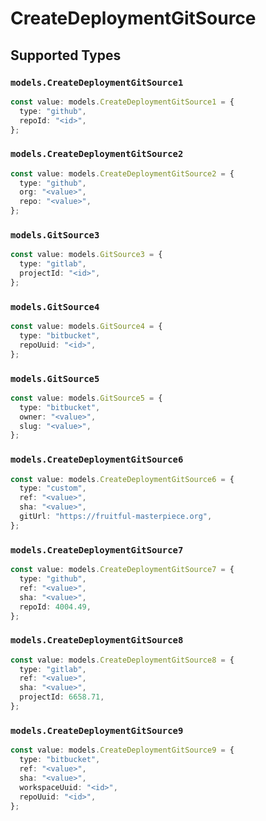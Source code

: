 # CreateDeploymentGitSource


## Supported Types

### `models.CreateDeploymentGitSource1`

```typescript
const value: models.CreateDeploymentGitSource1 = {
  type: "github",
  repoId: "<id>",
};
```

### `models.CreateDeploymentGitSource2`

```typescript
const value: models.CreateDeploymentGitSource2 = {
  type: "github",
  org: "<value>",
  repo: "<value>",
};
```

### `models.GitSource3`

```typescript
const value: models.GitSource3 = {
  type: "gitlab",
  projectId: "<id>",
};
```

### `models.GitSource4`

```typescript
const value: models.GitSource4 = {
  type: "bitbucket",
  repoUuid: "<id>",
};
```

### `models.GitSource5`

```typescript
const value: models.GitSource5 = {
  type: "bitbucket",
  owner: "<value>",
  slug: "<value>",
};
```

### `models.CreateDeploymentGitSource6`

```typescript
const value: models.CreateDeploymentGitSource6 = {
  type: "custom",
  ref: "<value>",
  sha: "<value>",
  gitUrl: "https://fruitful-masterpiece.org",
};
```

### `models.CreateDeploymentGitSource7`

```typescript
const value: models.CreateDeploymentGitSource7 = {
  type: "github",
  ref: "<value>",
  sha: "<value>",
  repoId: 4004.49,
};
```

### `models.CreateDeploymentGitSource8`

```typescript
const value: models.CreateDeploymentGitSource8 = {
  type: "gitlab",
  ref: "<value>",
  sha: "<value>",
  projectId: 6658.71,
};
```

### `models.CreateDeploymentGitSource9`

```typescript
const value: models.CreateDeploymentGitSource9 = {
  type: "bitbucket",
  ref: "<value>",
  sha: "<value>",
  workspaceUuid: "<id>",
  repoUuid: "<id>",
};
```

